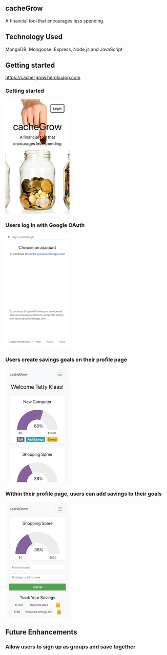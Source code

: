 ## **cacheGrow**

A financial tool that encourages less spending. 

## **Technology Used**

MongoDB, Mongoose, Express, Node.js and JavaScript 

## **Getting started**

https://cache-grow.herokuapp.com

### **Getting started**

![alt text](./public/images/landing.png)

### Users log in with Google OAuth

![alt text](./public/images/login.png)

### Users create savings goals on their profile page

![alt text](./public/images/profile.png)

### Within their profile page, users can add savings to their goals 

![alt text](./public/images/savings.png)

## **Future Enhancements**

### Allow users to sign up as groups and save together